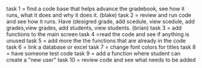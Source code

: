 task 1 = find a code base that helps advance the gradebook, see how it runs, what it does and why it does it. (blake)
task 2 = review and run code and see how it runs. Have (desigred grade, add scedule, view scedule, add grades,view grades, add students, view students. (brian)
task 3 = add functions to the main screen
task 4 =read the code and see if anything is unused
task 5 = add more the the functions that are already in the code
task 6 = link a database or excel
task 7 = change font colors for titles
task 8 = have someone test code
task 9 = add a function where student can create a "new user"
task 10 = review code and see what needs to be added
